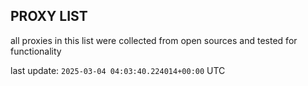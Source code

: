 ## PROXY LIST

all proxies in this list were collected from open sources and tested for functionality

last update: `2025-03-04 04:03:40.224014+00:00` UTC